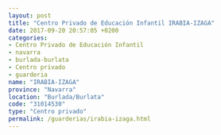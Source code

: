```yaml
---
layout: post
title: "Centro Privado de Educación Infantil IRABIA-IZAGA"
date: 2017-09-20 20:57:05 +0200
categories:
- Centro Privado de Educación Infantil
- navarra
- burlada-burlata
- Centro privado
- guarderia
name: "IRABIA-IZAGA"
province: "Navarra"
location: "Burlada/Burlata"
code: "31014530"
type: "Centro privado"
permalink: /guarderias/irabia-izaga.html
---
```

